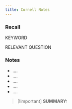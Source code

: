 ```yaml
---
title: Cornell Notes
---
```


### Recall
  
KEYWORD
  
RELEVANT QUESTION
### Notes
- ....
- ....
- ....
- ....
- ....

> [!important] **SUMMARY:**